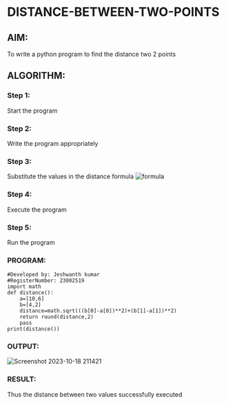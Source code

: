 # DISTANCE-BETWEEN-TWO-POINTS

## AIM:
To write a python program to find the distance two 2 points
## ALGORITHM:
### Step 1: 
Start the program
### Step 2: 
Write the program appropriately
### Step 3: 
Substitute the values in the distance formula  ![formula](/formula.JPG)
### Step 4: 
Execute the program
### Step 5: 
Run the program
### PROGRAM:
```#Program to find the distance between two points.
#Developed by: Jeshwanth kumar
#RegisterNumber: 23002519
import math
def distance():
    a=[10,6]
    b=[4,2]
    distance=math.sqrt(((b[0]-a[0])**2)+(b[1]-a[1])**2)
    return round(distance,2)
    pass
print(distance())
```


### OUTPUT:
![Screenshot 2023-10-18 211421](https://github.com/Jeshwanthkumarpayyavula/DISTANCE-BETWEEN-TWO-POINTS/assets/145742402/0d4222fc-a23d-4883-a72d-8bd3f3219a44)



### RESULT:
Thus the distance between two values successfully executed
